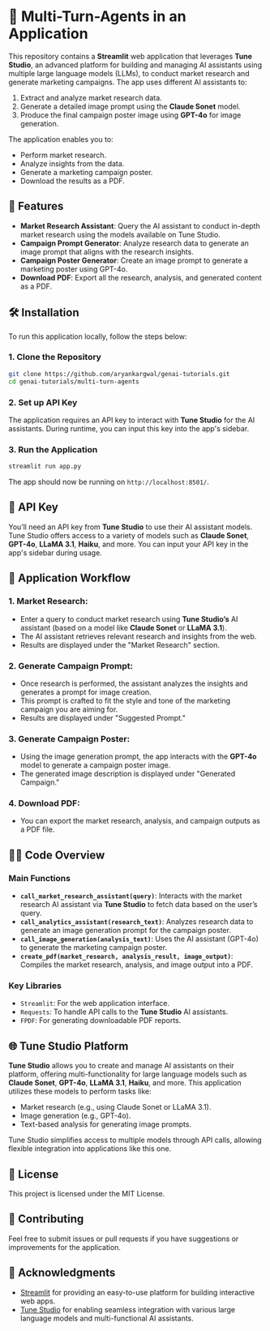 # 🧠 Multi-Turn-Agents in an Application
This repository contains a **Streamlit** web application that leverages **Tune Studio**, an advanced platform for building and managing AI assistants using multiple large language models (LLMs), to conduct market research and generate marketing campaigns. The app uses different AI assistants to:
1. Extract and analyze market research data.
2. Generate a detailed image prompt using the **Claude Sonet** model.
3. Produce the final campaign poster image using **GPT-4o** for image generation.

The application enables you to:
- Perform market research.
- Analyze insights from the data.
- Generate a marketing campaign poster.
- Download the results as a PDF.

## 🎯 Features

- **Market Research Assistant**: Query the AI assistant to conduct in-depth market research using the models available on Tune Studio.
- **Campaign Prompt Generator**: Analyze research data to generate an image prompt that aligns with the research insights.
- **Campaign Poster Generator**: Create an image prompt to generate a marketing poster using GPT-4o.
- **Download PDF**: Export all the research, analysis, and generated content as a PDF.

## 🛠️ Installation

To run this application locally, follow the steps below:

### 1. Clone the Repository

```bash
git clone https://github.com/aryankargwal/genai-tutorials.git
cd genai-tutorials/multi-turn-agents
```

### 2. Set up API Key

The application requires an API key to interact with **Tune Studio** for the AI assistants. During runtime, you can input this key into the app's sidebar.

### 3. Run the Application

```bash
streamlit run app.py
```

The app should now be running on `http://localhost:8501/`.

## 🔑 API Key

You’ll need an API key from **Tune Studio** to use their AI assistant models. Tune Studio offers access to a variety of models such as **Claude Sonet**, **GPT-4o**, **LLaMA 3.1**, **Haiku**, and more. You can input your API key in the app's sidebar during usage.

## 🧩 Application Workflow

### 1. **Market Research**: 
   - Enter a query to conduct market research using **Tune Studio’s** AI assistant (based on a model like **Claude Sonet** or **LLaMA 3.1**).
   - The AI assistant retrieves relevant research and insights from the web.
   - Results are displayed under the "Market Research" section.

### 2. **Generate Campaign Prompt**: 
   - Once research is performed, the assistant analyzes the insights and generates a prompt for image creation.
   - This prompt is crafted to fit the style and tone of the marketing campaign you are aiming for.
   - Results are displayed under "Suggested Prompt."

### 3. **Generate Campaign Poster**:
   - Using the image generation prompt, the app interacts with the **GPT-4o** model to generate a campaign poster image.
   - The generated image description is displayed under "Generated Campaign."

### 4. **Download PDF**:
   - You can export the market research, analysis, and campaign outputs as a PDF file.

## 🧑‍💻 Code Overview

### Main Functions

- **`call_market_research_assistant(query)`**: Interacts with the market research AI assistant via **Tune Studio** to fetch data based on the user’s query.
- **`call_analytics_assistant(research_text)`**: Analyzes research data to generate an image generation prompt for the campaign poster.
- **`call_image_generation(analysis_text)`**: Uses the AI assistant (GPT-4o) to generate the marketing campaign poster.
- **`create_pdf(market_research, analysis_result, image_output)`**: Compiles the market research, analysis, and image output into a PDF.

### Key Libraries

- `Streamlit`: For the web application interface.
- `Requests`: To handle API calls to the **Tune Studio** AI assistants.
- `FPDF`: For generating downloadable PDF reports.

## 🌐 Tune Studio Platform

**Tune Studio** allows you to create and manage AI assistants on their platform, offering multi-functionality for large language models such as **Claude Sonet**, **GPT-4o**, **LLaMA 3.1**, **Haiku**, and more. This application utilizes these models to perform tasks like:
- Market research (e.g., using Claude Sonet or LLaMA 3.1).
- Image generation (e.g., GPT-4o).
- Text-based analysis for generating image prompts.

Tune Studio simplifies access to multiple models through API calls, allowing flexible integration into applications like this one.

## 📝 License

This project is licensed under the MIT License.

## 🤝 Contributing

Feel free to submit issues or pull requests if you have suggestions or improvements for the application.

## 🌟 Acknowledgments

- [Streamlit](https://streamlit.io/) for providing an easy-to-use platform for building interactive web apps.
- [Tune Studio](https://tunehq.ai/) for enabling seamless integration with various large language models and multi-functional AI assistants.
